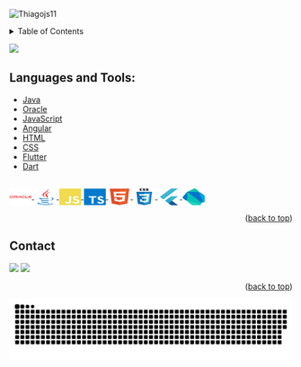 <div id="top"></div>


<p align="left"> <img src="https://komarev.com/ghpvc/?username=Thiagojs11&color=brightgreen" alt="Thiagojs11" /> </p>

<!-- TABLE OF CONTENTS -->
<details>
  <summary>Table of Contents</summary>
  <ol>
    <li>
      <a href="#languages-and0-tools">Languages and Tools</a>     
    </li>
    <li>
      <a href="#contact">Contact</a>      
    </li>
  </ol>
</details>

<div align="left">
 <p align="left"><img width="50%" src="https://github-readme-stats.vercel.app/api?username=Thiagojs11&show_icons=true&theme=monokai&count_private=true" 
</div>
  
<!-- Languages and Tools-->
## Languages and Tools:

* [Java](https://dev.java/learn/)
* [Oracle](https://docs.oracle.com/en/database/oracle/oracle-database/index.html)
* [JavaScript](https://developer.mozilla.org/en-US/docs/Web/JavaScript)
* [Angular](https://angular.io/)
* [HTML](https://www.w3schools.com/html/)
* [CSS](https://www.w3schools.com/css/)
* [Flutter](https://flutter.dev/development)
* [Dart](https://dart.dev/)
   
<div align="left">
  <br>
  <a href="https://docs.oracle.com/en/database/oracle/oracle-database/index.html" target="_blank"> 
    <img align="center" alt="Thiago-Oracle" height="30" width="40" src="https://raw.githubusercontent.com/devicons/devicon/master/icons/oracle/oracle-original.svg">  
  </a>
  <a href="https://dev.java/learn/" target="_blank"> 
    <img align="center" alt="Thiago-Java" height="30" width="40" src="https://raw.githubusercontent.com/devicons/devicon/master/icons/java/java-original.svg">  
  </a>
  <a href="https://developer.mozilla.org/en-US/docs/Web/JavaScript" target="_blank">
    <img align="center" alt="Thiago-Js" height="30" width="40" src="https://raw.githubusercontent.com/devicons/devicon/master/icons/javascript/javascript-plain.svg">
  </a>
  <a href="https://angular.io/" target="_blank">
    <img align="center" alt="Thiago-Ts" height="30" width="40" src="https://raw.githubusercontent.com/devicons/devicon/master/icons/typescript/typescript-plain.svg" >
  </a>
  <a href="https://www.w3schools.com/html/" target="_blank">
    <img align="center" alt="Thiago-HTML" height="30" width="40" src="https://raw.githubusercontent.com/devicons/devicon/master/icons/html5/html5-original.svg">
  </a>
  <a href="https://www.w3schools.com/css/" target="_blank">
    <img align="center" alt="Thiago-CSS" height="30" width="40" src="https://raw.githubusercontent.com/devicons/devicon/master/icons/css3/css3-original-wordmark.svg">
  </a>
  <a href="https://flutter.dev/development" target="_blank">
    <img align="center" alt="Thiago-Flutter" height="30" width="40" src="https://raw.githubusercontent.com/devicons/devicon/master/icons/flutter/flutter-original.svg">
  </a>
  <a href="https://dart.dev/" target="_blank">
    <img align="center" alt="Thiago-Dart" height="30" width="40" src="https://raw.githubusercontent.com/devicons/devicon/master/icons/dart/dart-original.svg">
  </a>
</div>

<p align="right">(<a href="#top">back to top</a>)</p>

<!-- CONTACT -->
## Contact
  
<div align="left"> 
  <a href = "mailto:tiagojs11@gmail.com"><img src="https://img.shields.io/badge/-Gmail-%23333?style=for-the-badge&logo=gmail&logoColor=white" target="_blank"></a>
  <a href="https://www.linkedin.com/in/thiago-soares-735320142" target="_blank"><img src="https://img.shields.io/badge/-LinkedIn-%230077B5?style=for-the-badge&logo=linkedin&logoColor=white" target="_blank"></a> 
 
  
 <p align="right">(<a href="#top">back to top</a>)</p>
</div>

  ![Snake animation](https://github.com/Thiagojs11/Thiagojs11/blob/output/github-contribution-grid-snake.svg)
